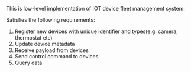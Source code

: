 This is low-level implementation of IOT device fleet management system.

Satisfies the following requirements:
1. Register new devices with unique identifier and types(e.g. camera, thermostat etc)
2. Update device metadata
3. Receive payload from devices
4. Send control command to devices
5. Query data


